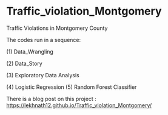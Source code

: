 # Traffic_violation_Montgomery
Traffic Violations in Montgomery County

The codes run in a sequence:

<p> (1) Data_Wrangling </p>
<p>(2) Data_Story</p>
<p>(3) Exploratory Data Analysis
<p>(4) Logistic Regression (5) Random Forest Classifier
</p>

There is a blog post on this project : https://lekhnath12.github.io/Traffic_violation_Montgomery/
